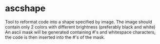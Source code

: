 # ascshape
Tool to reformat code into a shape specified by image.
The image should contain only 2 colors with different brightness 
(preferably black and white)
An ascii mask will be generated containing #'s and whitespace characters,
the code is then inserted into the #'s of the mask.
